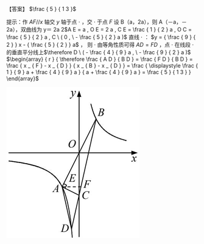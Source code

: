 【答案】 $\frac { 5 } { 1 3 }$

提示：作 $A F / / x$ 轴交 $y$ 轴于点 $\cdot$ ，交 $\cdot$ 于点 $F$ 设 B（a，2a），则 A（－a，－2a），双曲线为 y＝ 2a 2$A E = a , O E = 2 a , C E = \frac { 1 } { 2 } a , O C = \frac { 5 } { 2 } a , C \ ( 0 , \ - \frac { 5 } { 2 } a )$ 直线 $\cdot$ ： $y = { \frac { 9 } { 2 } } x - { \frac { 5 } { 2 } } a$ ， 则 $\cdot$ 由等角性质可得 $A D { = } F D$ ，点 $\cdot$ 在线段 $\cdot$ 的垂直平分线上$\therefore D \ ( - \frac { 4 } { 9 } a , \ - \frac { 9 } { 2 } a )$ $\begin{array} { r } { \therefore \frac { A D } { B D } = \frac { F D } { B D } = \frac { x _ { F } - x _ { D } } { x _ { B } - x _ { D } } = \frac { \displaystyle \frac { 1 } { 9 } a + \frac { 4 } { 9 } a } { a + \frac { 4 } { 9 } a } = \frac { 5 } { 1 3 } } \end{array}$

![](<../../qs_image_DB/专题1-4_一文搞定反比例函数7个模型，13类题型（解析版）_/2042d5a41391c96ebb83bd26078baa8e67a89cbf0b0ad2a2de2cc26c4b72b5bb.jpg>)
